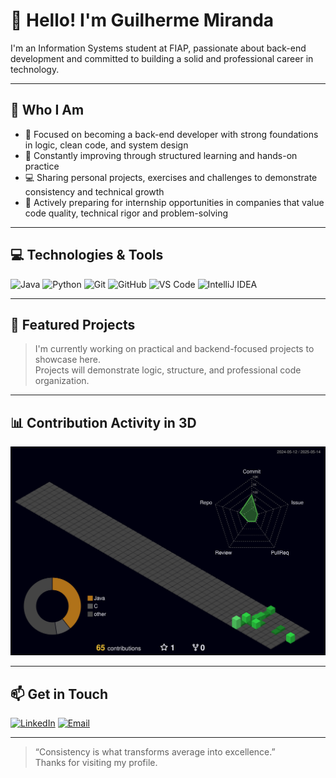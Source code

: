 # 👋 Hello! I'm Guilherme Miranda

I'm an Information Systems student at FIAP, passionate about back-end development and committed to building a solid and professional career in technology.

---

## 💼 Who I Am

- 🎯 Focused on becoming a back-end developer with strong foundations in logic, clean code, and system design  
- 🧠 Constantly improving through structured learning and hands-on practice  
- 💻 Sharing personal projects, exercises and challenges to demonstrate consistency and technical growth  
- 🚀 Actively preparing for internship opportunities in companies that value code quality, technical rigor and problem-solving  

---

## 💻 Technologies & Tools

![Java](https://img.shields.io/badge/Java-007396?style=for-the-badge&logo=java&logoColor=white)
![Python](https://img.shields.io/badge/Python-3776AB?style=for-the-badge&logo=python&logoColor=white)
![Git](https://img.shields.io/badge/Git-F05032?style=for-the-badge&logo=git&logoColor=white)
![GitHub](https://img.shields.io/badge/GitHub-181717?style=for-the-badge&logo=github&logoColor=white)
![VS Code](https://img.shields.io/badge/VS_Code-007ACC?style=for-the-badge&logo=visual-studio-code&logoColor=white)
![IntelliJ IDEA](https://img.shields.io/badge/IntelliJ_IDEA-000000?style=for-the-badge&logo=intellij-idea&logoColor=white)

---

## 🚀 Featured Projects 

> I'm currently working on practical and backend-focused projects to showcase here.  
> Projects will demonstrate logic, structure, and professional code organization.

---

## 📊 Contribution Activity in 3D

![3D Contribution Graph](./profile-3d-contrib/profile-night-green.svg)

---

## 📫 Get in Touch

[![LinkedIn](https://img.shields.io/badge/LinkedIn-Connect-0077B5?style=for-the-badge&logo=linkedin&logoColor=white)](https://www.linkedin.com/in/guilhermeemiranda/)
[![Email](https://img.shields.io/badge/Email-Contact-D14836?style=for-the-badge&logo=gmail&logoColor=white)](mailto:guimirandasa@outlook.com)

---

> “Consistency is what transforms average into excellence.”  
Thanks for visiting my profile.
